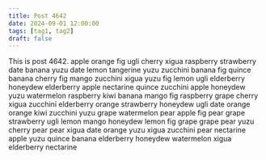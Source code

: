 ```yaml
---
title: Post 4642
date: 2024-09-01 12:00:00
tags: [tag1, tag2]
draft: false
---
```

This is post 4642.
apple
orange
fig
ugli
cherry
xigua
raspberry
strawberry
date
banana
yuzu
date
lemon
tangerine
yuzu
zucchini
banana
fig
quince
banana
cherry
fig
mango
zucchini
xigua
yuzu
fig
lemon
ugli
elderberry
honeydew
elderberry
apple
nectarine
quince
zucchini
apple
honeydew
yuzu
watermelon
raspberry
kiwi
banana
mango
fig
raspberry
grape
cherry
xigua
zucchini
elderberry
orange
strawberry
honeydew
ugli
date
orange
orange
kiwi
zucchini
yuzu
grape
watermelon
pear
apple
fig
pear
grape
strawberry
ugli
lemon
mango
honeydew
lemon
fig
grape
grape
pear
yuzu
cherry
pear
pear
xigua
date
orange
yuzu
xigua
zucchini
pear
nectarine
apple
yuzu
quince
banana
elderberry
honeydew
watermelon
xigua
elderberry
nectarine
